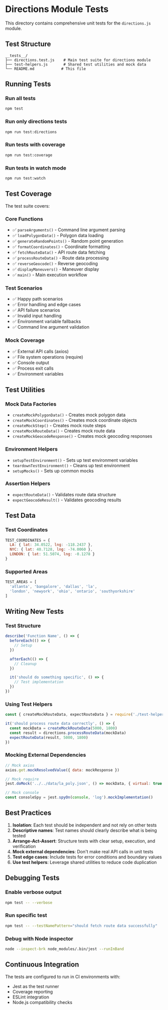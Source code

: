 # Directions Module Tests

This directory contains comprehensive unit tests for the `directions.js` module.

## Test Structure

```
__tests__/
├── directions.test.js    # Main test suite for directions module
├── test-helpers.js       # Shared test utilities and mock data
└── README.md            # This file
```

## Running Tests

### Run all tests
```bash
npm test
```

### Run only directions tests
```bash
npm run test:directions
```

### Run tests with coverage
```bash
npm run test:coverage
```

### Run tests in watch mode
```bash
npm run test:watch
```

## Test Coverage

The test suite covers:

### Core Functions
- ✅ `parseArguments()` - Command line argument parsing
- ✅ `loadPolygonData()` - Polygon data loading
- ✅ `generateRandomPoints()` - Random point generation
- ✅ `formatCoordinates()` - Coordinate formatting
- ✅ `fetchRouteData()` - API route data fetching
- ✅ `processRouteData()` - Route data processing
- ✅ `reverseGeocode()` - Reverse geocoding
- ✅ `displayManeuvers()` - Maneuver display
- ✅ `main()` - Main execution workflow

### Test Scenarios
- ✅ Happy path scenarios
- ✅ Error handling and edge cases
- ✅ API failure scenarios
- ✅ Invalid input handling
- ✅ Environment variable fallbacks
- ✅ Command line argument validation

### Mock Coverage
- ✅ External API calls (axios)
- ✅ File system operations (require)
- ✅ Console output
- ✅ Process exit calls
- ✅ Environment variables

## Test Utilities

### Mock Data Factories
- `createMockPolygonData()` - Creates mock polygon data
- `createMockCoordinates()` - Creates mock coordinate objects
- `createMockStep()` - Creates mock route steps
- `createMockRouteData()` - Creates mock route data
- `createMockGeocodeResponse()` - Creates mock geocoding responses

### Environment Helpers
- `setupTestEnvironment()` - Sets up test environment variables
- `teardownTestEnvironment()` - Cleans up test environment
- `setupMocks()` - Sets up common mocks

### Assertion Helpers
- `expectRouteData()` - Validates route data structure
- `expectGeocodeResult()` - Validates geocoding results

## Test Data

### Test Coordinates
```javascript
TEST_COORDINATES = {
  LA: { lat: 34.0522, lng: -118.2437 },
  NYC: { lat: 40.7128, lng: -74.0060 },
  LONDON: { lat: 51.5074, lng: -0.1278 }
}
```

### Supported Areas
```javascript
TEST_AREAS = [
  'atlanta', 'bangalore', 'dallas', 'la', 
  'london', 'newyork', 'ohio', 'ontario', 'southyorkshire'
]
```

## Writing New Tests

### Test Structure
```javascript
describe('Function Name', () => {
  beforeEach(() => {
    // Setup
  })

  afterEach(() => {
    // Cleanup
  })

  it('should do something specific', () => {
    // Test implementation
  })
})
```

### Using Test Helpers
```javascript
const { createMockRouteData, expectRouteData } = require('./test-helpers')

it('should process route data correctly', () => {
  const mockData = createMockRouteData(5000, 1800)
  const result = directions.processRouteData(mockData)
  expectRouteData(result, 5000, 1800)
})
```

### Mocking External Dependencies
```javascript
// Mock axios
axios.get.mockResolvedValue({ data: mockResponse })

// Mock require
jest.doMock('../../data/la_poly.json', () => mockData, { virtual: true })

// Mock console
const consoleSpy = jest.spyOn(console, 'log').mockImplementation()
```

## Best Practices

1. **Isolation**: Each test should be independent and not rely on other tests
2. **Descriptive names**: Test names should clearly describe what is being tested
3. **Arrange-Act-Assert**: Structure tests with clear setup, execution, and verification
4. **Mock external dependencies**: Don't make real API calls in unit tests
5. **Test edge cases**: Include tests for error conditions and boundary values
6. **Use test helpers**: Leverage shared utilities to reduce code duplication

## Debugging Tests

### Enable verbose output
```bash
npm test -- --verbose
```

### Run specific test
```bash
npm test -- --testNamePattern="should fetch route data successfully"
```

### Debug with Node inspector
```bash
node --inspect-brk node_modules/.bin/jest --runInBand
```

## Continuous Integration

The tests are configured to run in CI environments with:
- Jest as the test runner
- Coverage reporting
- ESLint integration
- Node.js compatibility checks 